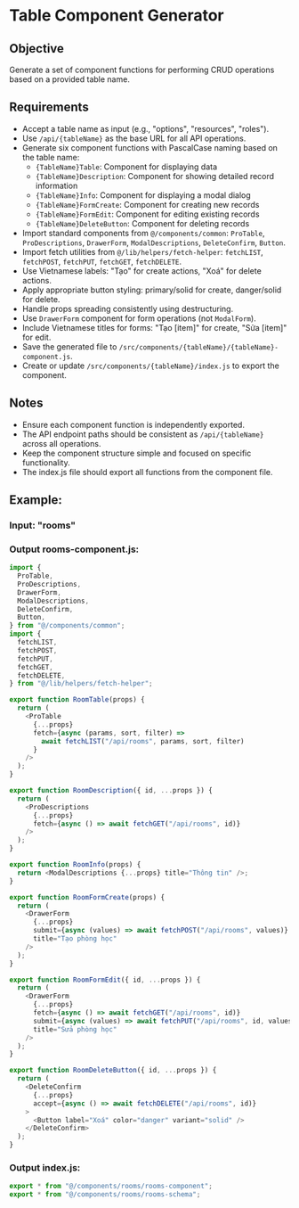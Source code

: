 # Table Component Generator

## Objective

Generate a set of component functions for performing CRUD operations based on a provided table name.

## Requirements

- Accept a table name as input (e.g., "options", "resources", "roles").
- Use `/api/{tableName}` as the base URL for all API operations.
- Generate six component functions with PascalCase naming based on the table name:
  - `{TableName}Table`: Component for displaying data
  - `{TableName}Description`: Component for showing detailed record information
  - `{TableName}Info`: Component for displaying a modal dialog
  - `{TableName}FormCreate`: Component for creating new records
  - `{TableName}FormEdit`: Component for editing existing records
  - `{TableName}DeleteButton`: Component for deleting records
- Import standard components from `@/components/common`: `ProTable`, `ProDescriptions`, `DrawerForm`, `ModalDescriptions`, `DeleteConfirm`, `Button`.
- Import fetch utilities from `@/lib/helpers/fetch-helper`: `fetchLIST`, `fetchPOST`, `fetchPUT`, `fetchGET`, `fetchDELETE`.
- Use Vietnamese labels: "Tạo" for create actions, "Xoá" for delete actions.
- Apply appropriate button styling: primary/solid for create, danger/solid for delete.
- Handle props spreading consistently using destructuring.
- Use `DrawerForm` component for form operations (not `ModalForm`).
- Include Vietnamese titles for forms: "Tạo [item]" for create, "Sửa [item]" for edit.
- Save the generated file to `/src/components/{tableName}/{tableName}-component.js`.
- Create or update `/src/components/{tableName}/index.js` to export the component.

## Notes

- Ensure each component function is independently exported.
- The API endpoint paths should be consistent as `/api/{tableName}` across all operations.
- Keep the component structure simple and focused on specific functionality.
- The index.js file should export all functions from the component file.

## Example:

### Input: "rooms"

### Output rooms-component.js:

```javascript
import {
  ProTable,
  ProDescriptions,
  DrawerForm,
  ModalDescriptions,
  DeleteConfirm,
  Button,
} from "@/components/common";
import {
  fetchLIST,
  fetchPOST,
  fetchPUT,
  fetchGET,
  fetchDELETE,
} from "@/lib/helpers/fetch-helper";

export function RoomTable(props) {
  return (
    <ProTable
      {...props}
      fetch={async (params, sort, filter) =>
        await fetchLIST("/api/rooms", params, sort, filter)
      }
    />
  );
}

export function RoomDescription({ id, ...props }) {
  return (
    <ProDescriptions
      {...props}
      fetch={async () => await fetchGET("/api/rooms", id)}
    />
  );
}

export function RoomInfo(props) {
  return <ModalDescriptions {...props} title="Thông tin" />;
}

export function RoomFormCreate(props) {
  return (
    <DrawerForm
      {...props}
      submit={async (values) => await fetchPOST("/api/rooms", values)}
      title="Tạo phòng học"
    />
  );
}

export function RoomFormEdit({ id, ...props }) {
  return (
    <DrawerForm
      {...props}
      fetch={async () => await fetchGET("/api/rooms", id)}
      submit={async (values) => await fetchPUT("/api/rooms", id, values)}
      title="Sửa phòng học"
    />
  );
}

export function RoomDeleteButton({ id, ...props }) {
  return (
    <DeleteConfirm
      {...props}
      accept={async () => await fetchDELETE("/api/rooms", id)}
    >
      <Button label="Xoá" color="danger" variant="solid" />
    </DeleteConfirm>
  );
}
```

### Output index.js:

```javascript
export * from "@/components/rooms/rooms-component";
export * from "@/components/rooms/rooms-schema";
```
